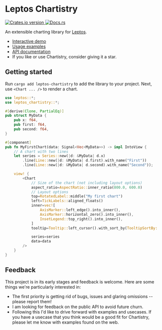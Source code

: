 # Leptos Chartistry

<p>
  <a href="https://crates.io/crates/leptos-chartistry">
    <img src="https://img.shields.io/crates/v/leptos-chartistry.svg?style=for-the-badge" alt="Crates.io version" />
  </a>
  <a href="https://docs.rs/leptos-chartistry">
    <img src="https://img.shields.io/badge/docs-latest-blue.svg?style=for-the-badge" alt="Docs.rs" />
  </a>
</p>

An extensible charting library for [Leptos](https://github.com/leptos-rs/leptos).

- [Interactive demo](#todo)
- [Usage examples](#todo)
- [API documentation](https://docs.rs/leptos-chartistry)
- If you like or use Chartistry, consider giving it a star.

## Getting started

Run `cargo add leptos-chartistry` to add the library to your project. Next, use `<Chart ... />` to render a chart.

```rust
use leptos::*;
use leptos_chartistry::*;

#[derive(Clone, PartialEq)]
pub struct MyData {
    pub x: f64,
    pub first: f64,
    pub second: f64,
}

#[component]
pub fn MyFirstChart(data: Signal<Vec<MyData>>) -> impl IntoView {
    // A chart with two lines
    let series = Series::new(|d: &MyData| d.x)
        .line(Line::new(|d: &MyData| d.first).with_name("First"))
        .line(Line::new(|d: &MyData| d.second).with_name("Second"));

    view! {
        <Chart
            // Size of the chart (not including layout options)
            aspect_ratio=AspectRatio::inner_ratio(800.0, 600.0)
            // Layout options
            top=RotatedLabel::middle("My first chart")
            left=TickLabels::aligned_floats()
            inner=vec![
                AxisMarker::left_edge().into_inner(),
                AxisMarker::horizontal_zero().into_inner(),
                InsetLegend::top_right().into_inner(),
            ]
            tooltip=Tooltip::left_cursor().with_sort_by(TooltipSortBy::Descending)

            series=series
            data=data
        />
    }
}
```

## Feedback

This project is in its early stages and feedback is welcome. Here are some things we're particularly interested in:

- The first priority is getting rid of bugs, issues and glaring omissions -- please report them!
- I am looking for feedback on the public API to avoid future churn.
- Following this I'd like to drive forward with examples and usecases. If you have a usecase that you think would be a good fit for Chartistry, please let me know with examples found on the web.
